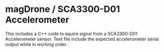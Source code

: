 # magDrone / SCA3300-D01 Accelerometer
This includes a C++ code to aquire signal from a SCA3300-D01 Accelerometer sensor. 
Text file include the expected accelerometer serial output while in working order.




















